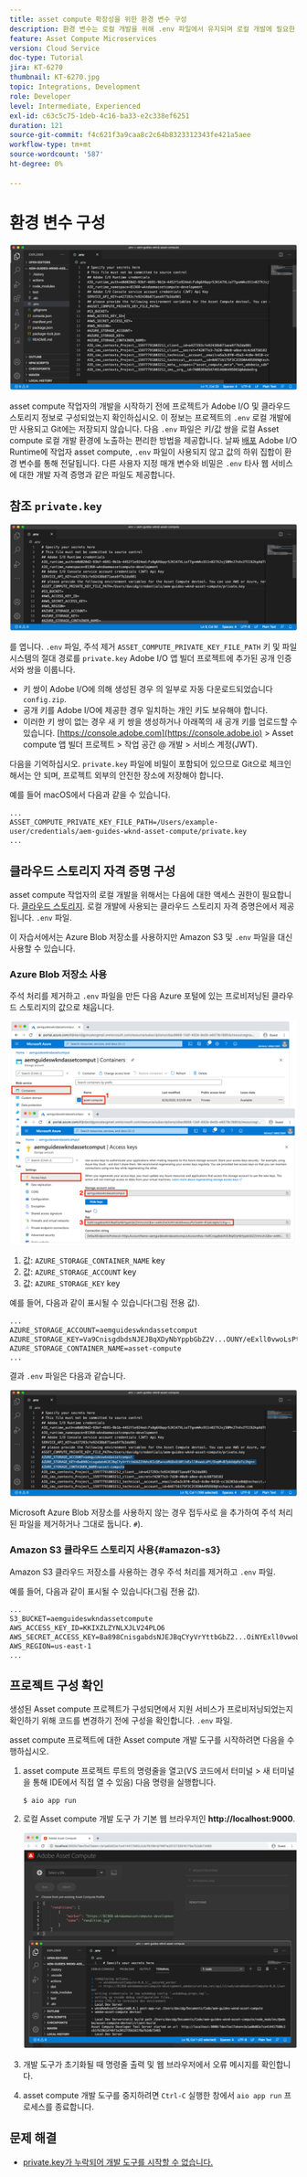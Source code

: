 ```yaml
---
title: asset compute 확장성을 위한 환경 변수 구성
description: 환경 변수는 로컬 개발을 위해 .env 파일에서 유지되며 로컬 개발에 필요한 Adobe I/O 자격 증명 및 클라우드 스토리지 자격 증명을 제공하는 데 사용됩니다.
feature: Asset Compute Microservices
version: Cloud Service
doc-type: Tutorial
jira: KT-6270
thumbnail: KT-6270.jpg
topic: Integrations, Development
role: Developer
level: Intermediate, Experienced
exl-id: c63c5c75-1deb-4c16-ba33-e2c338ef6251
duration: 121
source-git-commit: f4c621f3a9caa8c2c64b8323312343fe421a5aee
workflow-type: tm+mt
source-wordcount: '587'
ht-degree: 0%

---
```


# 환경 변수 구성

![점 환경 파일](assets/environment-variables/dot-env-file.png)

asset compute 작업자의 개발을 시작하기 전에 프로젝트가 Adobe I/O 및 클라우드 스토리지 정보로 구성되었는지 확인하십시오. 이 정보는 프로젝트의 `.env`  로컬 개발에만 사용되고 Git에는 저장되지 않습니다. 다음 `.env` 파일은 키/값 쌍을 로컬 Asset compute 로컬 개발 환경에 노출하는 편리한 방법을 제공합니다. 날짜 [배포](../deploy/runtime.md) Adobe I/O Runtime에 작업자 asset compute, `.env` 파일이 사용되지 않고 값의 하위 집합이 환경 변수를 통해 전달됩니다. 다른 사용자 지정 매개 변수와 비밀은 `.env` 타사 웹 서비스에 대한 개발 자격 증명과 같은 파일도 제공합니다.

## 참조 `private.key`

![개인 키](assets/environment-variables/private-key.png)

를 엽니다. `.env` 파일, 주석 제거 `ASSET_COMPUTE_PRIVATE_KEY_FILE_PATH` 키 및 파일 시스템의 절대 경로를 `private.key` Adobe I/O 앱 빌더 프로젝트에 추가된 공개 인증서와 쌍을 이룹니다.

+ 키 쌍이 Adobe I/O에 의해 생성된 경우 의 일부로 자동 다운로드되었습니다  `config.zip`.
+ 공개 키를 Adobe I/O에 제공한 경우 일치하는 개인 키도 보유해야 합니다.
+ 이러한 키 쌍이 없는 경우 새 키 쌍을 생성하거나 아래쪽의 새 공개 키를 업로드할 수 있습니다.
  [https://console.adobe.com](https://console.adobe.io) > Asset compute 앱 빌더 프로젝트 > 작업 공간 @ 개발 > 서비스 계정(JWT).

다음을 기억하십시오. `private.key` 파일에 비밀이 포함되어 있으므로 Git으로 체크인해서는 안 되며, 프로젝트 외부의 안전한 장소에 저장해야 합니다.

예를 들어 macOS에서 다음과 같을 수 있습니다.

```
...
ASSET_COMPUTE_PRIVATE_KEY_FILE_PATH=/Users/example-user/credentials/aem-guides-wknd-asset-compute/private.key
...
```

## 클라우드 스토리지 자격 증명 구성

asset compute 작업자의 로컬 개발을 위해서는 다음에 대한 액세스 권한이 필요합니다. [클라우드 스토리지](../set-up/accounts-and-services.md#cloud-storage). 로컬 개발에 사용되는 클라우드 스토리지 자격 증명은에서 제공됩니다. `.env` 파일.

이 자습서에서는 Azure Blob 저장소를 사용하지만 Amazon S3 및 `.env` 파일을 대신 사용할 수 있습니다.

### Azure Blob 저장소 사용

주석 처리를 제거하고 `.env` 파일을 만든 다음 Azure 포털에 있는 프로비저닝된 클라우드 스토리지의 값으로 채웁니다.

![Azure Blob 저장소](./assets/environment-variables/azure-portal-credentials.png)

1. 값: `AZURE_STORAGE_CONTAINER_NAME` key
1. 값: `AZURE_STORAGE_ACCOUNT` key
1. 값: `AZURE_STORAGE_KEY` key

예를 들어, 다음과 같이 표시될 수 있습니다(그림 전용 값).

```
...
AZURE_STORAGE_ACCOUNT=aemguideswkndassetcomput
AZURE_STORAGE_KEY=Va9CnisgdbdsNJEJBqXDyNbYppbGbZ2V...OUNY/eExll0vwoLsPt/OvbM+B7pkUdpEe7zJhg==
AZURE_STORAGE_CONTAINER_NAME=asset-compute
...
```

결과 `.env` 파일은 다음과 같습니다.

![Azure Blob 저장소 자격 증명](assets/environment-variables/cloud-storage-credentials.png)

Microsoft Azure Blob 저장소를 사용하지 않는 경우 접두사로 을 추가하여 주석 처리된 파일을 제거하거나 그대로 둡니다. `#`).

### Amazon S3 클라우드 스토리지 사용{#amazon-s3}

Amazon S3 클라우드 저장소를 사용하는 경우 주석 처리를 제거하고 `.env` 파일.

예를 들어, 다음과 같이 표시될 수 있습니다(그림 전용 값).

```
...
S3_BUCKET=aemguideswkndassetcompute
AWS_ACCESS_KEY_ID=KKIXZLZYNLXJLV24PLO6
AWS_SECRET_ACCESS_KEY=Ba898CnisgabdsNJEJBqCYyVrYttbGbZ2...OiNYExll0vwoLsPtOv
AWS_REGION=us-east-1
...
```

## 프로젝트 구성 확인

생성된 Asset compute 프로젝트가 구성되면에서 지원 서비스가 프로비저닝되었는지 확인하기 위해 코드를 변경하기 전에 구성을 확인합니다. `.env` 파일.

asset compute 프로젝트에 대한 Asset compute 개발 도구를 시작하려면 다음을 수행하십시오.

1. asset compute 프로젝트 루트의 명령줄을 열고(VS 코드에서 터미널 > 새 터미널을 통해 IDE에서 직접 열 수 있음) 다음 명령을 실행합니다.

   ```
   $ aio app run
   ```

1. 로컬 Asset compute 개발 도구 가 기본 웹 브라우저인 __http://localhost:9000__.

   ![aio 앱 실행](assets/environment-variables/aio-app-run.png)

1. 개발 도구가 초기화될 때 명령줄 출력 및 웹 브라우저에서 오류 메시지를 확인합니다.
1. asset compute 개발 도구를 중지하려면 `Ctrl-C` 실행한 창에서 `aio app run` 프로세스를 종료합니다.

## 문제 해결

+ [private.key가 누락되어 개발 도구를 시작할 수 없습니다.](../troubleshooting.md#missing-private-key)
